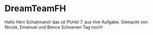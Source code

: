 # DreamTeamFH
Hallo Herr Schakmann!
das ist PUnkt 7. aus ihre Aufgabe.
Gemacht von Nicole, Emanuel und Bence
Schoenen Tag noch!